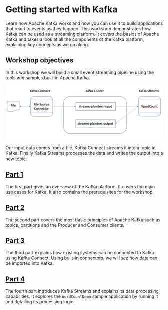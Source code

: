 # Getting started with Kafka

Learn how Apache Kafka works and how you can use it to build applications that react to events as they happen. This workshop demonstrates how Kafka can be used as a streaming platform. It covers the basics of Apache Kafka and takes a look at all the components of the Kafka platform, explaining key concepts as we go along.


## Workshop objectives

In this workshop we will build a small event streaming pipeline using the tools and samples built-in Apache Kafka.

![Workshop pipeline](./pipeline.png)

Our input data comes from a file. Kafka Connect streams it into a topic in Kafka. Finally Kafka Streams processes the data and writes the output into a new topic.

## [Part 1](./part1/README.md)

The first part gives an overview of the Kafka platform. It covers the main use cases for Kafka. It also contains the prerequisites for the workshop.

## [Part 2](./part2/README.md)

The second part covers the most basic principles of Apache Kafka such as topics, partitions and the Producer and Consumer clients.

## [Part 3](./part3/README.md)

The third part explains how existing systems can be connected to Kafka using Kafka Connect. Using built-in connectors, we will see how data can be imported into Kafka.

## [Part 4](./part4/README.md)

The fourth part introduces Kafka Streams and explains its data processing capabilities. It explores the `WordCountDemo` sample application by running it and detailing its processing logic.
